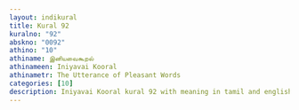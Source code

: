```yaml
---
layout: indikural
title: Kural 92
kuralno: "92"
abskno: "0092"
athino: "10"
athiname: இனியவைகூறல்
athinameen: Iniyavai Kooral
athinametr: The Utterance of Pleasant Words
categories: [10]
description: Iniyavai Kooral kural 92 with meaning in tamil and english 
---
```



